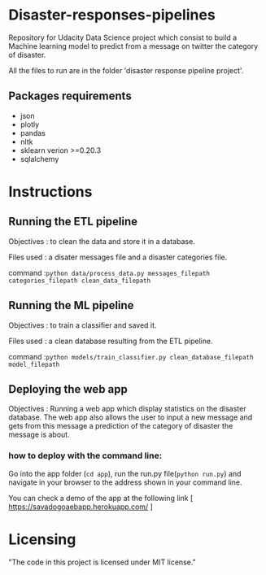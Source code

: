 # Disaster-responses-pipelines
Repository for Udacity Data Science project which consist to build a Machine learning model to predict from a message on twitter the category of disaster.

All the files to run are in the folder 'disaster response pipeline project'.
## Packages requirements
- json
- plotly
- pandas
- nltk
- sklearn verion >=0.20.3
- sqlalchemy

# Instructions

## Running the ETL pipeline
Objectives : to clean the data and store it in a database.

Files used : a disater messages file and a disaster categories file.

command :``` python data/process_data.py messages_filepath categories_filepath clean_data_filepath ```

## Running the ML pipeline
Objectives : to train a classifier and saved it.

Files used : a clean database resulting from the ETL pipeline.

command :``` python models/train_classifier.py clean_database_filepath model_filepath ```

## Deploying the web app
Objectives : Running a web app which display statistics on the disaster database. The web app also allows the user to input a new message and gets from this message a prediction of the category of disaster the message is about.

   ### how to deploy with the command line:
Go into the app folder (```cd app```), run the run.py file(```python run.py```) and navigate in your browser to the address shown in your command line.

You can check a demo of the app at the following link [ https://savadogoaebapp.herokuapp.com/ ]

# Licensing
"The code in this project is licensed under MIT license."
